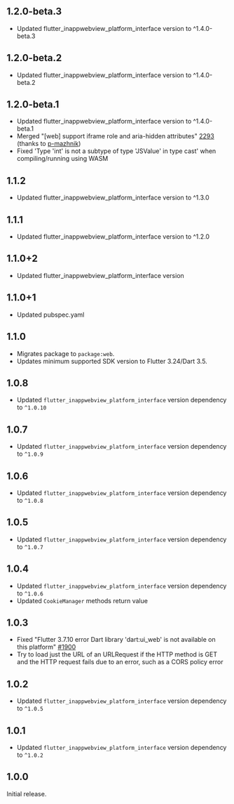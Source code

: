 ## 1.2.0-beta.3

- Updated flutter_inappwebview_platform_interface version to ^1.4.0-beta.3

## 1.2.0-beta.2

- Updated flutter_inappwebview_platform_interface version to ^1.4.0-beta.2

## 1.2.0-beta.1

- Updated flutter_inappwebview_platform_interface version to ^1.4.0-beta.1
- Merged "[web] support iframe role and aria-hidden attributes" [2293](https://github.com/pichillilorenzo/flutter_inappwebview/pull/2293) (thanks to [p-mazhnik](https://github.com/p-mazhnik))
- Fixed 'Type 'int' is not a subtype of type 'JSValue' in type cast' when compiling/running using WASM

## 1.1.2

- Updated flutter_inappwebview_platform_interface version to ^1.3.0

## 1.1.1

- Updated flutter_inappwebview_platform_interface version to ^1.2.0

## 1.1.0+2

- Updated flutter_inappwebview_platform_interface version

## 1.1.0+1

- Updated pubspec.yaml

## 1.1.0
 
- Migrates package to `package:web`.
- Updates minimum supported SDK version to Flutter 3.24/Dart 3.5.

## 1.0.8

- Updated `flutter_inappwebview_platform_interface` version dependency to `^1.0.10`

## 1.0.7

- Updated `flutter_inappwebview_platform_interface` version dependency to `^1.0.9`

## 1.0.6

- Updated `flutter_inappwebview_platform_interface` version dependency to `^1.0.8`

## 1.0.5

- Updated `flutter_inappwebview_platform_interface` version dependency to `^1.0.7`

## 1.0.4

- Updated `flutter_inappwebview_platform_interface` version dependency to `^1.0.6`
- Updated `CookieManager` methods return value

## 1.0.3

- Fixed "Flutter 3.7.10 error Dart library 'dart:ui_web' is not available on this platform" [#1900](https://github.com/pichillilorenzo/flutter_inappwebview/issues/1900)
- Try to load just the URL of an URLRequest if the HTTP method is GET and the HTTP request fails due to an error, such as a CORS policy error 

## 1.0.2

- Updated `flutter_inappwebview_platform_interface` version dependency to `^1.0.5`

## 1.0.1

- Updated `flutter_inappwebview_platform_interface` version dependency to `^1.0.2`

## 1.0.0

Initial release.
